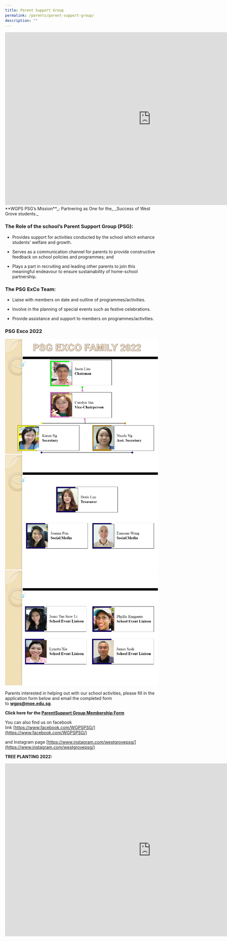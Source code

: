 ```yaml
---
title: Parent Support Group
permalink: /parents/parent-support-group/
description: ""
---
```

<iframe allowfullscreen="true" height="569" width="960" frameborder="0" src="https://docs.google.com/presentation/d/e/2PACX-1vQO_htxzim6kQTThXcXIGQ_x_DSuzWsXL59BwI0OgZRbR__rX2OBKjDqpInWzbou_f--x0KDUHeajDd/embed?start=true&amp;loop=true&amp;delayms=3000"></iframe>**WGPS PSG’s Mission**_: Partnering as One for the_&nbsp;_Success of West Grove students._&nbsp;&nbsp;  

### The Role of the school’s Parent Support Group (PSG):

* Provides support for activities conducted by the school which enhance students’ welfare and growth.

* Serves as a communication channel for parents to provide constructive feedback on school policies and programmes; and

* Plays a part in recruiting and leading other parents to join this meaningful endeavour to ensure sustainability of home-school partnership.

### The PSG ExCo Team:&nbsp;

* Liaise with members on date and outline of programmes/activities.

* Involve in the planning of special events such as festive celebrations.

* Provide assistance and support to members on programmes/activities.

### PSG Exco 2022

![](/images/Until%202022_Pictures/PSG%20Exco%202022.jpg)
![](/images/Until%202022_Pictures/PSG%20Exco%202022-2.jpg)
![](/images/Until%202022_Pictures/PSG%20Exco%202022-3.jpg)

Parents interested in helping out with our school activities, please fill in the application form below and email the completed form to&nbsp;[**wgps@moe.edu.sg**](mailto:wgps@moe.edu.sg).  

**Click here for the&nbsp;[ParentSupport Group Membership Form](/files/PSG_Application_Form_updated.pdf)**

You can also find us on facebook link&nbsp;[https://www.facebook.com/WGPSPSG/](https://www.facebook.com/WGPSPSG/)

and Instagram page&nbsp;[https://www.instagram.com/westgrovepsg/](https://www.instagram.com/westgrovepsg/)

**TREE PLANTING 2022:**

<iframe allowfullscreen="true" height="569" width="960" frameborder="0" src="https://docs.google.com/presentation/d/e/2PACX-1vQO_htxzim6kQTThXcXIGQ_x_DSuzWsXL59BwI0OgZRbR__rX2OBKjDqpInWzbou_f--x0KDUHeajDd/embed?start=true&amp;loop=true&amp;delayms=3000"></iframe>